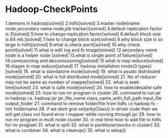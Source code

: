 # Hadoop-CheckPoints
1.demons in hadoop[solved]
2.hdfs[solved]
3.master node(name node,secondary name node,job tracker)[solved]
4.default replication factor is 3[solved]
5.how to change replication factor[solved]
6.default block size is 64 mb.[solved]
7.how to change block size[solved]
8.why block size is so large in hdfs[solved]
9.what is check point[solved]
10.why check point[solved]
11.what is edit log and fs image[solved]
12.secondary name node is a helper node [solved]
13.what is single point of failure[solved]
14.comissioning and decomissioning[solved]
15.what is map reduce[solved]
16.stages in map reduce[solved]
17. hadoop installation mode(3 types)[solved]
18. what is standalone mode[solved]
19. what is psudo distributed mode[solved]
20. what is full distributed mode[solved]
21. No of reducer may not be same as number of mapper[solved]
22. what is seek time[solved]
23. what is safe mode[solved]
24. how to enable/desable safe mode[solved]
25. how to run mr program in cluster
26. command to run jar in hadoop i.e. hadoop jar jar_file_name class_name_with_full_path input_file  output_folder
27. command to remove folder/file from hdfs i.e hadoop fs -rmr foldername
28. if we dont give setjarbyClass() in driver code then we will get class not found error i mapper while running through jar
29. how to run mr program in multi node cluster
30. in real time how to add file to hdfs for mr program
31. what is split
32. what is partitioner(works in cluster)
33. what is combiner
34. what is cleanup()
35. what is setup()
